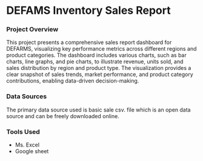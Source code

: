 # DEFAMS Inventory Sales Report

### Project Overview
This project presents a comprehensive sales report dashboard for DEFARMS, visualizing key performance metrics across different regions and product categories. The dashboard includes various charts, such as bar charts, line graphs, and pie charts, to illustrate revenue, units sold, and sales distribution by region and product type. The visualization provides a clear snapshot of sales trends, market performance, and product category contributions, enabling data-driven decision-making.

### Data Sources
The primary data source used is basic sale csv. file which is an open data  source and can be freely downloaded online.

### Tools Used
- Ms. Excel
- Google sheet

